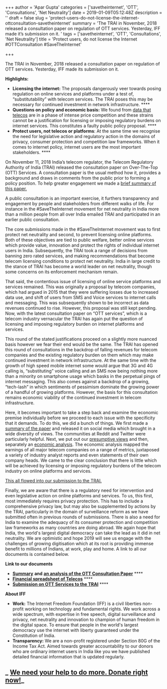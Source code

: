 +++
author = 'Apar Gupta'
categories = ['savetheinternet', 'OTT', 'Consultations', 'Net Neutrality']
date = 2019-01-09T05:12:48Z
description = ''
draft = false
slug = 'protect-users-do-not-license-the-internet-ottconsultation-savetheinternet'
summary = 'The TRAI in November, 2018 released a consultation paper on regulation of OTT services. Yesterday, IFF made it’s submission on it. '
tags = ['savetheinternet', 'OTT', 'Consultations', 'Net Neutrality']
title = 'Protect users, do not license the Internet #OTTConsultation #SaveTheInternet'

+++


The TRAI in November, 2018 released a consultation paper on regulation of OTT services. Yesterday, IFF made its submission on it.

**Highlights:**

* **Licensing the internet:** The proposals dangerously veer towards posing regulation on online services and platforms under a test of, “substitutability” with telecom services. The TRAI poses this may be necessary for continued investment in network infrastructure.  ****
* **Questions on policy and economic basis:** We found from [data that telecos](https://internetfreedom.in/ott-regulation-understanding-the-economic-basis-savetheinternet-netneutrality/) are in a phase of intense price competition and these strains cannot be a justification for licensing or imposing regulatory burdens on internet services. This constitutes a faulty public policy proposal.  ****
* **Protect users, not telecos or platforms**: At the same time we recognise the need for legislative action and regulatory action in the domains of privacy, consumer protection and competition law frameworks. When it comes to internet policy, internet users are the most important stakeholders.  ****

On November 11, 2018 India’s telecom regulator, the Telecom Regulatory Authority of India (TRAI) released the consultation paper on Over-The-Top (OTT) Services. A consultation paper is the usual method how it, provides a background and draws in comments from the public prior to forming a policy position. To help greater engagement we made a [brief summary of this paper.](https://internetfreedom.in/our-summary-of-the-ott-consultation-paper-savingtheinternet/) 

A public consultation is an important exercise, it furthers transparency and engagement by people and stakeholders from different walks of life. For instance in the #SaveTheInternet movement for net neutrality in India more than a million people from all over India emailed TRAI and participated in an earlier public consultation.

The core submissions made in the #SaveTheInternet movement was to first protect net neutrality and second, to prevent licensing online platforms. Both of these objectives are tied to public welfare, better online services which provide value, innovation and protect the rights of individual internet users in India. Subsequently, the TRAI took a range of decisions from banning zero rated services, and making recommendations that become telecom licensing conditions to protect net neutrality. India in large credit to the stance of TRAI has become a world leader on net neutrality, though some concerns on its enforcement mechanism remain.

That said, the contentious issue of licensing of online service platforms and services remained. This was originally a proposal by telecom companies, which had argued in 2015 that they were suffering losses due to increased data use, and shift of users from SMS and Voice services to internet calls and messaging. This was subsequently shown to be incorrect as data revenues continued to rise. However, this proposal was still kept pending. Now, with the latest consultation paper on “OTT services”, which is a telecom industry vernacular the TRAI has again put the question of licensing and imposing regulatory burden on internet platforms and services.

This round of the stated justifications proceed on a slightly more nuanced basis however we fear their end would be the same. The TRAI has opened this round of consultations in the backdrop of falling revenues for telecom companies and the existing regulatory burden on them which may make continued investment in network infrastructure. At the same time with the growth of high speed mobile internet some would argue that 3G and 4G calling is, “substituting” voice calling and an SMS now being nothing more than a minority on smartphone usage which basks in the perpetual pings of internet messaging. This also comes against a backdrop of a growing, “tech-lash” in which sentiments of pessimism dominate the growing power of a handful of growing platforms. However, the basis for this consultation remains economic viability of the continued investment in telecom infrastructure.

Here, it becomes important to take a step back and examine the economic premise individually before we proceed to each issue with the specificity that it demands. To do this, we did a bunch of things. We first made a [summary of the paper](https://internetfreedom.in/our-summary-of-the-ott-consultation-paper-savingtheinternet/) and released it on social media which brought in a wide diversity of views. The communities at Reddit and Twitter were particularly helpful. Next, we put out our [presumptive views](https://internetfreedom.in/understanding-trais-most-recent-over-the-top-consultation-paper-savetheinternet-netneutrality/) and then, separately an [economic analysis](https://internetfreedom.in/ott-regulation-understanding-the-economic-basis-savetheinternet-netneutrality/). The economic analysis mapped the earnings of all major telecom companies on a range of metrics, juxtaposed a variety of industry analyst reports and even statements of their own company heads. We came to the clear conclusion that there is little which will be achieved by licensing or imposing regulatory burdens of the telecom industry on online platforms and services.

[This all flowed into our submission to the TRAI.](https://drive.google.com/file/d/0B9LKE-1DkhtFcEc0Qmh4QXV6X0FDRllQN21BQUk0eFdhbDhn/view?usp=sharing)

Finally, we are aware that there is a regulatory need for intervention and even legislative action on online platforms and services. To us, this first, most immediately requires privacy protection. This has to include a comprehensive privacy law, but may also be supplemented by actions by the TRAI, particularly in the domain of surveillance reform as we have submitted often in previous rounds of submissions. There is also a need for India to examine the adequacy of its consumer protection and competition law frameworks as many countries are doing abroad. We again hope that India, the world's largest digital democracy can take the lead as it did in net neutrality. We are optimistic and hope 2019 will see us engage with the challenges of growing digitisation which at its root is providing immense benefit to millions of Indians, at work, play and home. A link to all our documents is contained below.

**Link to our documents**

* [**Summary**](https://internetfreedom.in/our-summary-of-the-ott-consultation-paper-savingtheinternet/) **and** [**an analysis of the OTT Consultation Paper**](https://internetfreedom.in/understanding-trais-most-recent-over-the-top-consultation-paper-savetheinternet-netneutrality/) ****
* [**Financial spreadsheet of Telecos**](https://docs.google.com/spreadsheets/d/1fHJ3qFKP2VG4p_sHKaUTo8YGYoQgazxajXCrqSNvYC4/edit?usp=sharing) ****
* [**Submission on OTT Services to the TRAI**](https://drive.google.com/file/d/0B9LKE-1DkhtFcEc0Qmh4QXV6X0FDRllQN21BQUk0eFdhbDhn/view?usp=sharing) ****

**About IFF**

* **Work:** The Internet Freedom Foundation (IFF) is a civil liberties non-profit working on technology and fundamental rights. We work across a wide spectrum, with expertise in free speech, digital surveillance and privacy, net neutrality and innovation to champion of human freedom in the digital space. To ensure that people in the world's largest democracy use the internet with liberty guaranteed under the Constitution of India.
* **Transparency:** We are a non-profit registered under Section 80G of the Income Tax Act. Aimed towards greater accountability to our donors who are ordinary internet users in India like you we have published detailed financial information that is updated regularly.

## _ [We need your help to do more. Donate right now!](https://internetfreedom.in/donate/)_





